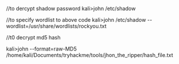 //to dercypt shadow password
kali>john /etc/shadow

//to specify wordlist to above code
kali>john /etc/shadow --wordlist=/usr/share/wordlists/rockyou.txt

//t0 decrypt md5 hash

kali>john --format=raw-MD5 /home/kali/Documents/tryhackme/tools/jhon_the_ripper/hash_file.txt


